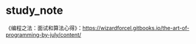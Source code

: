 # study_note

《编程之法：面试和算法心得》：<https://wizardforcel.gitbooks.io/the-art-of-programming-by-july/content/>